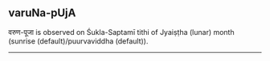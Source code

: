 ## varuNa-pUjA

वरुण-पूजा is observed on Śukla-Saptamī tithi of Jyaiṣṭha (lunar) month (sunrise (default)/puurvaviddha (default)).


---
